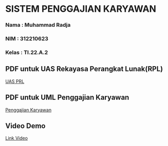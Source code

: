 # SISTEM PENGGAJIAN KARYAWAN
### Nama   :  Muhammad Radja
### NIM    :  312210623
### Kelas  :  TI.22.A.2

## PDF untuk UAS Rekayasa Perangkat Lunak(RPL)
[UAS PRL](https://github.com/RadjaAzukio/f_penggajian_karyawan/files/13990921/UAS.RPL.Muhammad_Radja-312210623.pdf)

## PDF untuk UML Penggajian Karyawan
[Penggajian Karyawan](https://github.com/RadjaAzukio/f_penggajian_karyawan/files/13991415/Penggajian.Karyawan.pdf)

## Video Demo
[Link Video](https://youtu.be/UOZgRIWsFqI)
